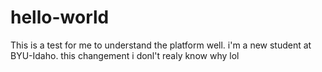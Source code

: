 # hello-world
This is a test for me to understand the platform well.
i'm a new student at BYU-Idaho.
this changement i donl't realy know why lol
